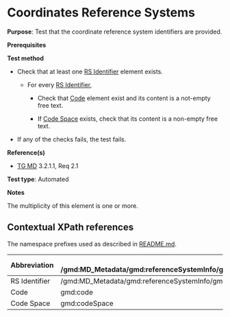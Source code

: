 # Coordinates Reference Systems

**Purpose**: Test that the coordinate reference system identifiers are provided.

**Prerequisites**

**Test method**

* Check that at least one [RS Identifier](#rsIdentifier) element exists.

    * For every [RS Identifier](#rsIdentifier),

        * Check that [Code](#code) element exist and its content is a not-empty free text.

        * If [Code Space](#codeSpace) exists, check that its content is a non-empty free text.

* If any of the checks fails, the test fails.

**Reference(s)**	 

* [TG MD](./README.md#ref_TG_MD) 3.2.1.1, Req 2.1

**Test type**: Automated

**Notes**

The multiplicity of this element is one or more.

## Contextual XPath references

The namespace prefixes used as described in [README.md](./README.md#namespaces).

Abbreviation                                   |  XPath expression (relative to /gmd:MD_Metadata/gmd:referenceSystemInfo/gmd:MD_ReferenceSystem/gmd:referenceSystemIdentifier/gmd:RS_Identifier)
-----------------------------------------------| ------------------------------------------------------------------
<a name="rsIdentifier"></a> RS Identifier | /gmd:MD_Metadata/gmd:referenceSystemInfo/gmd:MD_ReferenceSystem/gmd:referenceSystemIdentifier/gmd:RS_Identifier
<a name="code"></a> Code | gmd:code
<a name="codeSpace"></a> Code Space | gmd:codeSpace